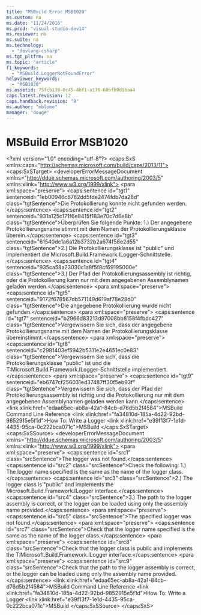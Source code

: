 ```yaml
---
title: "MSBuild Error MSB1020"
ms.custom: na
ms.date: "11/24/2016"
ms.prod: "visual-studio-dev14"
ms.reviewer: na
ms.suite: na
ms.technology: 
  - "devlang-csharp"
ms.tgt_pltfrm: na
ms.topic: "article"
f1_keywords: 
  - "MSBuild.LoggerNotFoundError"
helpviewer_keywords: 
  - "MSB1020"
ms.assetid: 75fcb139-0c45-4bf1-a176-60bfb9d1baa4
caps.latest.revision: 12
caps.handback.revision: "9"
ms.author: "mblome"
manager: "douge"
---
```

# MSBuild Error MSB1020
\<?xml version="1.0" encoding="utf-8"?>
\<caps:SxS xmlns:caps="http://schemas.microsoft.com/build/caps/2013/11">
  \<caps:SxSTarget>
    \<developerErrorMessageDocument xmlns="http://ddue.schemas.microsoft.com/authoring/2003/5" xmlns:xlink="http://www.w3.org/1999/xlink">
      <introduction>
        \<para xml:space="preserve">
      <ui>
        \<caps:sentence id="tgt1" sentenceid="1eb00946c8782dd5fde2474fdb7da28d" class="tgtSentence">Die Protokollierung konnte nicht gefunden werden.\</caps:sentence>
        \<caps:sentence id="tgt2" sentenceid="931a125c171f6e8415f183e70c7d6e8b" class="tgtSentence">Überprüfen Sie folgende Punkte: 1.) Der angegebene Protokollierungsname stimmt mit dem Namen der Protokollierungsklasse überein.\</caps:sentence>
        \<caps:sentence id="tgt3" sentenceid="61540de1a6a12b3732b2a674f58e2d55" class="tgtSentence">2.) Die Protokollierungsklasse ist "public" und implementiert die Microsoft.Build.Framework.ILogger-Schnittstelle.\</caps:sentence>
        \<caps:sentence id="tgt4" sentenceid="935ca58a23030c1a8f5f8cf69195000e" class="tgtSentence">3.) Der Pfad der Protokollierungsassembly ist richtig, oder die Protokollierung kann nur mit dem angegebenen Assemblynamen geladen werden.\</caps:sentence>
      </ui>
    </para>
        \<para xml:space="preserve">
      \<caps:sentence id="tgt5" sentenceid="9172f678567db571149d619af78e28d0" class="tgtSentence">Die angegebene Protokollierung wurde nicht gefunden.\</caps:sentence>
    </para>
      </introduction>
      <procedure>
        <title>
          \<caps:sentence id="tgt6" sentenceid="4d62a4cb805c10fb18463bc7c32e055f" class="tgtSentence">So beheben Sie diesen Fehler\</caps:sentence>
        </title>
        <steps class="bullet">
          <step>
            <content>
              \<para xml:space="preserve">
            \<caps:sentence id="tgt7" sentenceid="b2966d83213d97008bb8158f4fbdc427" class="tgtSentence">Vergewissern Sie sich, dass der angegebene Protokollierungsname mit dem Namen der Protokollierungsklasse übereinstimmt.\</caps:sentence>
          </para>
            </content>
          </step>
          <step>
            <content>
              \<para xml:space="preserve">
            \<caps:sentence id="tgt8" sentenceid="c2981403ef5942b5311e2e4651ec0e83" class="tgtSentence">Vergewissern Sie sich, dass die Protokollierungsklasse "public" ist und die <codeEntityReference autoUpgrade="true">T:Microsoft.Build.Framework.ILogger</codeEntityReference>-Schnittstelle implementiert.\</caps:sentence>
          </para>
            </content>
          </step>
          <step>
            <content>
              \<para xml:space="preserve">
            \<caps:sentence id="tgt9" sentenceid="eb6747cf256031ed37487ff30f5eb93f" class="tgtSentence">Vergewissern Sie sich, dass der Pfad der Protokollierungsassembly ist richtig und die Protokollierung nur mit dem angegebenen Assemblynamen geladen werden kann.\</caps:sentence>
          </para>
            </content>
          </step>
        </steps>
      </procedure>
      <relatedTopics>
        \<link xlink:href="edaa65ec-ab8a-42a1-84cb-d76d5b2f4584">MSBuild Command Line Reference</link>
        \<link xlink:href="fa34810d-185a-4d22-92bd-9852915e5f1d">How To: Write a Logger</link>
        \<link xlink:href="e39f13f7-1e1d-4435-95ca-0c222bca071c">MSBuild</link>
      </relatedTopics>
    </developerErrorMessageDocument>
  \</caps:SxSTarget>
  \<caps:SxSSource>
    \<developerErrorMessageDocument xmlns="http://ddue.schemas.microsoft.com/authoring/2003/5" xmlns:xlink="http://www.w3.org/1999/xlink">
      <introduction>
        \<para xml:space="preserve">
      <ui>
        \<caps:sentence id="src1" class="srcSentence">The logger was not found.\</caps:sentence>  \<caps:sentence id="src2" class="srcSentence">Check the following: 1.) The logger name specified is the same as the name of the logger class.\</caps:sentence>  \<caps:sentence id="src3" class="srcSentence">2.) The logger class is "public" and implements the Microsoft.Build.Framework.ILogger interface.\</caps:sentence>  \<caps:sentence id="src4" class="srcSentence">3.) The path to the logger assembly is correct, or the logger can be loaded using only the assembly name provided.\</caps:sentence>  </ui>
    </para>
        \<para xml:space="preserve">
      \<caps:sentence id="src5" class="srcSentence">The specified logger was not found.\</caps:sentence>
    </para>
      </introduction>
      <procedure>
        <title>
          \<caps:sentence id="src6" class="srcSentence">To correct this error\</caps:sentence>
        </title>
        <steps class="bullet">
          <step>
            <content>
              \<para xml:space="preserve">
            \<caps:sentence id="src7" class="srcSentence">Check that the logger name specified is the same as the name of the logger class.\</caps:sentence>
          </para>
            </content>
          </step>
          <step>
            <content>
              \<para xml:space="preserve">
            \<caps:sentence id="src8" class="srcSentence">Check that the logger class is public and implements the <codeEntityReference autoUpgrade="true">T:Microsoft.Build.Framework.ILogger</codeEntityReference> interface.\</caps:sentence>
          </para>
            </content>
          </step>
          <step>
            <content>
              \<para xml:space="preserve">
            \<caps:sentence id="src9" class="srcSentence">Check that the path to the logger assembly is correct, or the logger can be loaded using only the assembly name provided.\</caps:sentence>
          </para>
            </content>
          </step>
        </steps>
      </procedure>
      <relatedTopics>
        \<link xlink:href="edaa65ec-ab8a-42a1-84cb-d76d5b2f4584">MSBuild Command Line Reference</link>
        \<link xlink:href="fa34810d-185a-4d22-92bd-9852915e5f1d">How To: Write a Logger</link>
        \<link xlink:href="e39f13f7-1e1d-4435-95ca-0c222bca071c">MSBuild</link>
      </relatedTopics>
    </developerErrorMessageDocument>
  \</caps:SxSSource>
\</caps:SxS>